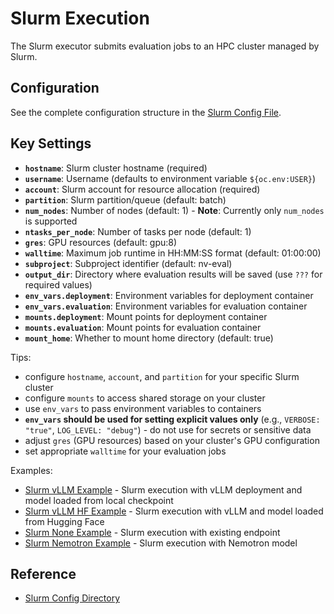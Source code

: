 # Slurm Execution

The Slurm executor submits evaluation jobs to an HPC cluster managed by Slurm.

## Configuration

See the complete configuration structure in the [Slurm Config File](../../../../packages/nemo-evaluator-launcher/src/nemo_evaluator_launcher/configs/execution/slurm/default.yaml).

## Key Settings

- **`hostname`**: Slurm cluster hostname (required)
- **`username`**: Username (defaults to environment variable `${oc.env:USER}`)
- **`account`**: Slurm account for resource allocation (required)
- **`partition`**: Slurm partition/queue (default: batch)
- **`num_nodes`**: Number of nodes (default: 1) - **Note**: Currently only `num_nodes` is supported
- **`ntasks_per_node`**: Number of tasks per node (default: 1)
- **`gres`**: GPU resources (default: gpu:8)
- **`walltime`**: Maximum job runtime in HH:MM:SS format (default: 01:00:00)
- **`subproject`**: Subproject identifier (default: nv-eval)
- **`output_dir`**: Directory where evaluation results will be saved (use `???` for required values)
- **`env_vars.deployment`**: Environment variables for deployment container
- **`env_vars.evaluation`**: Environment variables for evaluation container
- **`mounts.deployment`**: Mount points for deployment container
- **`mounts.evaluation`**: Mount points for evaluation container
- **`mount_home`**: Whether to mount home directory (default: true)

Tips:
- configure `hostname`, `account`, and `partition` for your specific Slurm cluster
- configure `mounts` to access shared storage on your cluster
- use `env_vars` to pass environment variables to containers
- **`env_vars` should be used for setting explicit values only** (e.g., `VERBOSE: "true"`, `LOG_LEVEL: "debug"`) - do not use for secrets or sensitive data
- adjust `gres` (GPU resources) based on your cluster's GPU configuration
- set appropriate `walltime` for your evaluation jobs

Examples:
- [Slurm vLLM Example](../../../../packages/nemo-evaluator-launcher/examples/slurm_llama_3_1_8b_instruct.yaml) - Slurm execution with vLLM deployment and model loaded from local checkpoint
- [Slurm vLLM HF Example](../../../../packages/nemo-evaluator-launcher/examples/slurm_llama_3_1_8b_instruct_hf.yaml) - Slurm execution with vLLM and model loaded from Hugging Face
- [Slurm None Example](../../../../packages/nemo-evaluator-launcher/examples/slurm_no_deployment_llama_3_1_8b_instruct.yaml) - Slurm execution with existing endpoint
- [Slurm Nemotron Example](../../../../packages/nemo-evaluator-launcher/examples/slurm_no_deployment_llama_nemotron_super_v1_nemotron_benchmarks.yaml) - Slurm execution with Nemotron model

## Reference

- [Slurm Config Directory](../../../../packages/nemo-evaluator-launcher/src/nemo_evaluator_launcher/configs/execution/slurm)
